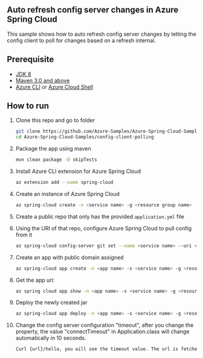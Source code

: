 ## Auto refresh config server changes in Azure Spring Cloud

This sample shows how to auto refresh config server changes by letting the config client to poll for changes based on a refresh internal.

## Prerequisite

* [JDK 8](https://docs.microsoft.com/en-us/azure/java/jdk/java-jdk-install)
* [Maven 3.0 and above](http://maven.apache.org/install.html)
* [Azure CLI](https://docs.microsoft.com/en-us/cli/azure/install-azure-cli?view=azure-cli-latest) or [Azure Cloud Shell](https://docs.microsoft.com/en-us/azure/cloud-shell/overview)

## How to run

1. Clone this repo and go to folder

    ```bash
    git clone https://github.com/Azure-Samples/Azure-Spring-Cloud-Samples
    cd Azure-Spring-Cloud-Samples/config-client-polling
    ```

1. Package the app using maven

    ```bash
    mvn clean package -D skipTests
    ```

1. Install Azure CLI extension for Azure Spring Cloud

    ```bash
    az extension add --name spring-cloud
    ```

1. Create an instance of Azure Spring Cloud

    ```bash
    az spring-cloud create -n <service name> -g <resource group name>
    ```

1. Create a public repo that only has the provided `application.yml` file

1. Using the URI of that repo, configure Azure Spring Cloud to pull config from it

    ```bash
    az spring-cloud config-server git set --name <service name> --uri <my config git repo>
    ```
1. Create an app with public domain assigned
    ```bash
    az spring-cloud app create -n <app name> -s <service name> -g <resource group name> --is-public true    
    ```
1. Get the app url: 
    ```bash
    az spring cloud app show -n <app name> -s <service name> -g <resource group name> --query properties.url
    ```
1. Deploy the newly created jar

    ```bash
    az spring-cloud app deploy -n <app name> -s <service name> -g <resource group name> --jar-path ./target/config-client-polling-1.0-SNAPSHOT.jar
    ```

1. Change the config server configuration "timeout", after you change the property, the value "connectTimeout" in Application.class will change automatically in 10 seconds.
    ```bash
    Curl {url}/hello, you will see the timeout value. The url is fetched from previous step. 
    ```


